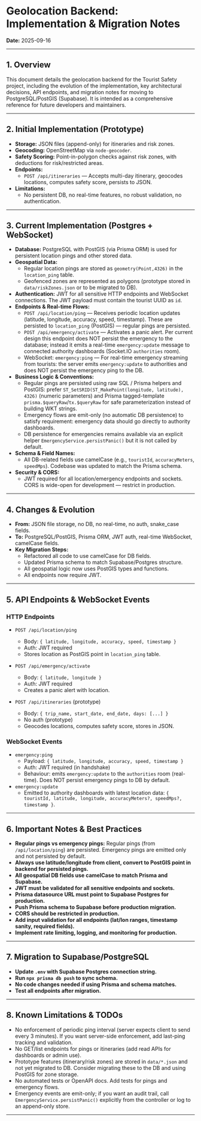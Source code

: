 # Geolocation Backend: Implementation & Migration Notes

**Date:** 2025-09-16

---

## 1. Overview

This document details the geolocation backend for the Tourist Safety project, including the evolution of the implementation, key architectural decisions, API endpoints, and migration notes for moving to PostgreSQL/PostGIS (Supabase). It is intended as a comprehensive reference for future developers and maintainers.

---

## 2. Initial Implementation (Prototype)

- **Storage:** JSON files (append-only) for itineraries and risk zones.
- **Geocoding:** OpenStreetMap via `node-geocoder`.
- **Safety Scoring:** Point-in-polygon checks against risk zones, with deductions for risk/restricted areas.
- **Endpoints:**
  - `POST /api/itineraries` — Accepts multi-day itinerary, geocodes locations, computes safety score, persists to JSON.
- **Limitations:**
  - No persistent DB, no real-time features, no robust validation, no authentication.

---

## 3. Current Implementation (Postgres + WebSocket)

- **Database:** PostgreSQL with PostGIS (via Prisma ORM) is used for persistent location pings and other stored data.
- **Geospatial Data:**
  - Regular location pings are stored as `geometry(Point,4326)` in the `location_ping` table.
  - Geofenced zones are represented as polygons (prototype stored in `data/riskZones.json` or to be migrated to DB).
- **Authentication:** JWT for all sensitive HTTP endpoints and WebSocket connections. The JWT payload must contain the tourist UUID as `id`.
- **Endpoints & Real-time Flows:**
  - `POST /api/location/ping` — Receives periodic location updates (latitude, longitude, accuracy, speed, timestamp). These are persisted to `location_ping` (PostGIS) — regular pings are persisted.
  - `POST /api/emergency/activate` — Activates a panic alert. Per current design this endpoint does NOT persist the emergency to the database; instead it emits a real-time `emergency:update` message to connected authority dashboards (Socket.IO `authorities` room).
  - WebSocket: `emergency:ping` — For real-time emergency streaming from tourists: the server emits `emergency:update` to authorities and does NOT persist the emergency ping to the DB.
- **Business Logic & Conventions:**
  - Regular pings are persisted using raw SQL / Prisma helpers and PostGIS: prefer `ST_SetSRID(ST_MakePoint(longitude, latitude), 4326)` (numeric parameters) and Prisma tagged-template `prisma.$queryRaw`/`tx.$queryRaw` for safe parameterization instead of building WKT strings.
  - Emergency flows are emit-only (no automatic DB persistence) to satisfy requirement: emergency data should go directly to authority dashboards.
  - DB persistence for emergencies remains available via an explicit helper `EmergencyService.persistPanic()` but it is not called by default.
- **Schema & Field Names:**
  - All DB-related fields use camelCase (e.g., `touristId`, `accuracyMeters`, `speedMps`). Codebase was updated to match the Prisma schema.
- **Security & CORS:**
  - JWT required for all location/emergency endpoints and sockets. CORS is wide-open for development — restrict in production.

---

## 4. Changes & Evolution

- **From:** JSON file storage, no DB, no real-time, no auth, snake_case fields.
- **To:** PostgreSQL/PostGIS, Prisma ORM, JWT auth, real-time WebSocket, camelCase fields.
- **Key Migration Steps:**
  - Refactored all code to use camelCase for DB fields.
  - Updated Prisma schema to match Supabase/Postgres structure.
  - All geospatial logic now uses PostGIS types and functions.
  - All endpoints now require JWT.

---

## 5. API Endpoints & WebSocket Events

### HTTP Endpoints

- `POST /api/location/ping`

  - Body: `{ latitude, longitude, accuracy, speed, timestamp }`
  - Auth: JWT required
  - Stores location as PostGIS point in `location_ping` table.

- `POST /api/emergency/activate`

  - Body: `{ latitude, longitude }`
  - Auth: JWT required
  - Creates a panic alert with location.

- `POST /api/itineraries` (prototype)
  - Body: `{ trip_name, start_date, end_date, days: [...] }`
  - No auth (prototype)
  - Geocodes locations, computes safety score, stores in JSON.

### WebSocket Events

- `emergency:ping`
  - Payload: `{ latitude, longitude, accuracy, speed, timestamp }`
  - Auth: JWT required (in handshake)
  - Behaviour: emits `emergency:update` to the `authorities` room (real-time). Does NOT persist emergency pings to DB by default.
- `emergency:update`
  - Emitted to authority dashboards with latest location data: `{ touristId, latitude, longitude, accuracyMeters?, speedMps?, timestamp }`.

---

## 6. Important Notes & Best Practices

- **Regular pings vs emergency pings:** Regular pings (from `/api/location/ping`) are persisted. Emergency pings are emitted only and not persisted by default.
- **Always use latitude/longitude from client, convert to PostGIS point in backend for persisted pings.**
- **All geospatial DB fields use camelCase to match Prisma and Supabase.**
- **JWT must be validated for all sensitive endpoints and sockets.**
- **Prisma datasource URL must point to Supabase Postgres for production.**
- **Push Prisma schema to Supabase before production migration.**
- **CORS should be restricted in production.**
- **Add input validation for all endpoints (lat/lon ranges, timestamp sanity, required fields).**
- **Implement rate limiting, logging, and monitoring for production.**

---

## 7. Migration to Supabase/PostgreSQL

- **Update `.env` with Supabase Postgres connection string.**
- **Run `npx prisma db push` to sync schema.**
- **No code changes needed if using Prisma and schema matches.**
- **Test all endpoints after migration.**

---

## 8. Known Limitations & TODOs

- No enforcement of periodic ping interval (server expects client to send every 3 minutes). If you want server-side enforcement, add last-ping tracking and validation.
- No GET/list endpoints for pings or itineraries (add read APIs for dashboards or admin use).
- Prototype features (itinerary/risk zones) are stored in `data/*.json` and not yet migrated to DB. Consider migrating these to the DB and using PostGIS for zone storage.
- No automated tests or OpenAPI docs. Add tests for pings and emergency flows.
- Emergency events are emit-only; if you want an audit trail, call `EmergencyService.persistPanic()` explicitly from the controller or log to an append-only store.

---
